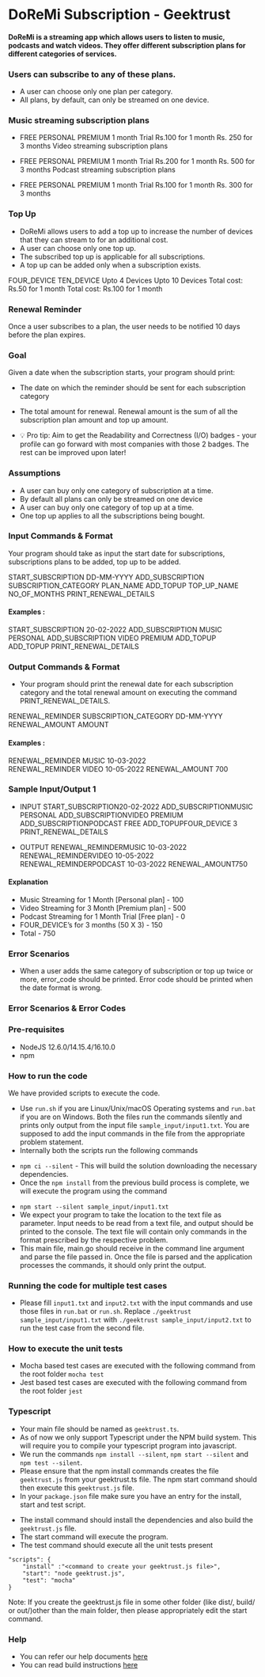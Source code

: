 # DoReMi Subscription - Geektrust
####  DoReMi is a streaming app which allows users to listen to music, podcasts and watch videos. They offer different subscription plans for different categories of services.

### Users can subscribe to any of these plans. 
- A user can choose only one plan per category. 
- All plans, by default, can only be streamed on one device. 

### Music streaming subscription plans 
- FREE	PERSONAL	PREMIUM
 1 month Trial	 Rs.100 for 1 month	 Rs. 250 for 3 months
 Video streaming subscription plans 

- FREE	PERSONAL	PREMIUM
 1 month Trial	 Rs.200 for 1 month	 Rs. 500 for 3 months
 Podcast streaming subscription plans 

- FREE	PERSONAL	PREMIUM
 1 month Trial	 Rs.100 for 1 month	 Rs. 300 for 3 months

### Top Up
- DoReMi allows users to add a top up to increase the number of devices that they can stream to for an additional cost.
- A user can choose only one top up.  
- The subscribed top up is applicable for all subscriptions. 
- A top up can be added only when a subscription exists.
 
FOUR_DEVICE	TEN_DEVICE
Upto 4 Devices	 Upto 10 Devices
Total cost: Rs.50 for 1 month	 Total cost: Rs.100 for 1 month

### Renewal Reminder
Once a user subscribes to a plan, the user needs to be notified 10 days before the plan expires.
  
### Goal
Given a date when the subscription starts, your program should print: 
- The date on which the reminder should be sent for each subscription category 
- The total amount for renewal. Renewal amount is the sum of all the subscription plan amount and top up amount. 

- 💡 Pro tip: Aim to get the Readability and Correctness (I/O) badges - your profile can go forward with most companies with those 2 badges. The rest can be improved upon later!

### Assumptions
- A user can buy only one category of subscription at a time. 
- By default all plans can only be streamed on one device 
- A user can buy only one category of top up at a time. 
- One top up applies to all the subscriptions being bought. 
 
### Input Commands & Format
Your program should take as input the start date for subscriptions, subscriptions plans to be added, top up to be added.

START_SUBSCRIPTION DD-MM-YYYY 
ADD_SUBSCRIPTION SUBSCRIPTION_CATEGORY PLAN_NAME 
ADD_TOPUP TOP_UP_NAME NO_OF_MONTHS 
PRINT_RENEWAL_DETAILS 

#### Examples :
START_SUBSCRIPTION 20-02-2022 
ADD_SUBSCRIPTION MUSIC  PERSONAL 
ADD_SUBSCRIPTION VIDEO PREMIUM 
ADD_TOPUP ADD_TOPUP 
PRINT_RENEWAL_DETAILS

### Output Commands & Format
- Your program should print the renewal date for each subscription category and the total renewal amount on executing the command PRINT_RENEWAL_DETAILS.
 
RENEWAL_REMINDER SUBSCRIPTION_CATEGORY DD-MM-YYYY 
RENEWAL_AMOUNT AMOUNT 
#### Examples :
RENEWAL_REMINDER MUSIC 10-03-2022  
RENEWAL_REMINDER VIDEO 10-05-2022 
RENEWAL_AMOUNT 700
 

### Sample Input/Output 1
- INPUT
START_SUBSCRIPTION20-02-2022
ADD_SUBSCRIPTIONMUSIC PERSONAL
ADD_SUBSCRIPTIONVIDEO PREMIUM
ADD_SUBSCRIPTIONPODCAST FREE
ADD_TOPUPFOUR_DEVICE 3
PRINT_RENEWAL_DETAILS

- OUTPUT
RENEWAL_REMINDERMUSIC 10-03-2022
RENEWAL_REMINDERVIDEO 10-05-2022
RENEWAL_REMINDERPODCAST 10-03-2022
RENEWAL_AMOUNT750
#### Explanation
- Music Streaming for 1 Month [Personal plan]  -       100
- Video Streaming  for 3 Month [Premium plan]  -       500
- Podcast Streaming  for 1 Month Trial [Free plan]  -    0
- FOUR_DEVICE’s for 3 months (50 X 3)  -               150
- Total   -                                            750


### Error Scenarios
- When a user adds the same category of subscription or top up twice or more, error_code should be printed. Error code should be printed when the date format is wrong.
 
### Error Scenarios & Error Codes 



### Pre-requisites
* NodeJS 12.6.0/14.15.4/16.10.0
* npm

### How to run the code
We have provided scripts to execute the code. 
- Use `run.sh` if you are Linux/Unix/macOS Operating systems and `run.bat` if you are on Windows.  Both the files run the commands silently and prints only output from the input file `sample_input/input1.txt`. You are supposed to add the input commands in the file from the appropriate problem statement. 
- Internally both the scripts run the following commands 
 * `npm ci --silent` - This will build the solution downloading the necessary dependencies.
 * Once the `npm install` from the previous build process is complete, we will execute the program using the command
- `npm start --silent sample_input/input1.txt`
- We expect your program to take the location to the text file as parameter. Input needs to be read from a text file, and output should be printed to the console. The text file will contain only commands in the format prescribed by the respective problem.
- This main file, main.go should receive in the command line argument and parse the file passed in. Once the file is parsed and the application processes the commands, it should only print the output.

### Running the code for multiple test cases
- Please fill `input1.txt` and `input2.txt` with the input commands and use those files in `run.bat` or `run.sh`. Replace `./geektrust sample_input/input1.txt` with `./geektrust sample_input/input2.txt` to run the test case from the second file. 

 ### How to execute the unit tests
- Mocha based test cases are executed with the following command from the root folder
`mocha test`
- Jest based test cases are executed with the following command from the root folder
`jest`

### Typescript
- Your main file should be named as `geektrust.ts`.
- As of now we only support Typescript under the NPM build system. This will require you to compile your typescript program into javascript.
- We run the commands `npm install --silent`, `npm start --silent` and `npm test --silent`.
- Please ensure that the npm install commands creates the file `geektrust.js` from your geektrust.ts file. The npm start command should then execute this `geektrust.js` file.
- In your `package.json` file make sure you have an entry for the install, start and test script.
* The install command should install the dependencies and also build the `geektrust.js` file.
* The start command will execute the program.
* The test command should execute all the unit tests present

```
"scripts": {
    "install" :"<command to create your geektrust.js file>",
    "start": "node geektrust.js",
    "test": "mocha"
}
```

Note: If you create the geektrust.js file in some other folder (like dist/, build/ or out/)other than the main folder, then please appropriately edit the start command.

### Help
- You can refer our help documents [here](https://help.geektrust.com)
- You can read build instructions [here](https://github.com/geektrust/coding-problem-artefacts/tree/master/NodeJS)
